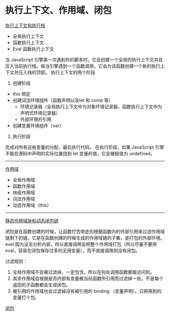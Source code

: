 # 执行上下文、作用域、闭包

[执行上下文和执行栈](https://juejin.cn/post/6844903682283143181)

- 全局执行上下文
- 函数执行上下文
- Eval 函数执行上下文

当 JavaScript 引擎第一次遇到你的脚本时，它会创建一个全局的执行上下文并且压入当前执行栈。每当引擎遇到一个函数调用，它会为该函数创建一个新的执行上下文并压入栈的顶部。
执行上下文的两个阶段

1. 创建阶段
- this 绑定
- 创建词法环境组件（函数声明以及let 和 const 等）
   - 环境记录器（全局执行上下文中为对象环境记录器，函数执行上下文中为声明式环境记录器）
   - 外部环境的引用
- 创建变量环境组件（var）
2. 执行阶段

完成对所有这些变量的分配，最后执行代码。
在执行阶段，如果 JavaScript 引擎不能在源码中声明的实际位置找到 let 变量的值，它会被赋值为 undefined。

---

[作用域](https://juejin.cn/post/6844903584891420679)

- 全局作用域
- 函数作用域
- 块级作用域
- 词法作用域
- 动态作用域（this）

---

[静态作用域链和动态闭包链](https://juejin.cn/post/6957913856488243237)

闭包是在函数创建的时候，让函数打包带走的根据函数内的外部引用来过滤作用域链剩下的链。它是在函数创建的时候生成的作用域链的子集，是打包的外部环境。evel 因为没法分析内容，所以直接调用会把整个作用域打包（所以尽量不要用 eval，容易在闭包保存过多的无用变量），而不直接调用则没有闭包。

过滤规则：
1. 全局作用域不会被过滤掉，一定包含。所以在何处调用函数都能访问到。
2. 其余作用域会根据是否内部有变量被当前函数所引用而过滤掉一些。不是每个返回的子函数都会生成闭包。
3. 被引用的作用域也会过滤掉没有被引用的 binding （变量声明）。只把用到的变量打个包。

[闭包](https://juejin.cn/post/6937469222251560990)
